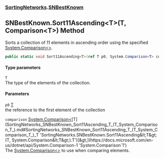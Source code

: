 ### [SortingNetworks](SortingNetworks.md 'SortingNetworks').[SNBestKnown](SortingNetworks_SNBestKnown.md 'SortingNetworks.SNBestKnown')
## SNBestKnown.Sort11Ascending&lt;T&gt;(T, Comparison&lt;T&gt;) Method
Sorts a collection of 11 elements in ascending order using the specified [System.Comparison&lt;&gt;](https://docs.microsoft.com/en-us/dotnet/api/System.Comparison-1 'System.Comparison`1').  
```csharp
public static void Sort11Ascending<T>(ref T p0, System.Comparison<T> comparison);
```
#### Type parameters
<a name='SortingNetworks_SNBestKnown_Sort11Ascending_T_(T_System_Comparison_T_)_T'></a>
`T`  
The type of the elements of the collection.
  
#### Parameters
<a name='SortingNetworks_SNBestKnown_Sort11Ascending_T_(T_System_Comparison_T_)_p0'></a>
`p0` [T](SortingNetworks_SNBestKnown_Sort11Ascending_T_(T_System_Comparison_T_).md#SortingNetworks_SNBestKnown_Sort11Ascending_T_(T_System_Comparison_T_)_T 'SortingNetworks.SNBestKnown.Sort11Ascending&lt;T&gt;(T, System.Comparison&lt;T&gt;).T')  
the reference to the first element of the collection
  
<a name='SortingNetworks_SNBestKnown_Sort11Ascending_T_(T_System_Comparison_T_)_comparison'></a>
`comparison` [System.Comparison&lt;](https://docs.microsoft.com/en-us/dotnet/api/System.Comparison-1 'System.Comparison`1')[T](SortingNetworks_SNBestKnown_Sort11Ascending_T_(T_System_Comparison_T_).md#SortingNetworks_SNBestKnown_Sort11Ascending_T_(T_System_Comparison_T_)_T 'SortingNetworks.SNBestKnown.Sort11Ascending&lt;T&gt;(T, System.Comparison&lt;T&gt;).T')[&gt;](https://docs.microsoft.com/en-us/dotnet/api/System.Comparison-1 'System.Comparison`1')  
The [System.Comparison&lt;&gt;](https://docs.microsoft.com/en-us/dotnet/api/System.Comparison-1 'System.Comparison`1') to use when comparing elements.
  
